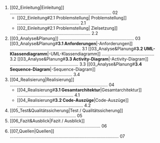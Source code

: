 
1. [[02_Einleitung|Einleitung]] ................................................................................... 02
	- [[02_Einleitung#2.1 Problemstellung| Problemstellung]] ................................................... 2.1
	- [[02_Einleitung#2.1 Problemstellung| Zielsetzung]]  ............................................................ 2.2
2. [[03_Analyse&Planung]] ............................................................. 03
	[[03_Analyse&Planung#**3.1 Anforderungen**|-Anforderungen]]  .......................................................... 3.1
	[[03_Analyse&Planung#**3.2 UML-Klassendiagramm**|-UML-Klassendiagramm]] ........................................... 3.2
	[[03_Analyse&Planung#**3.3 Activity-Diagram**|-Activity-Diagram]] ........................................................ 3.3
	[[03_Analyse&Planung#**3.4 Sequence-Diagram**|-Sequence-Diagram]] ................................................... 3.4
3. [[04_Realisierung|Realisierung]] ................................................................................ 04
	- [[04_Realisierung#**3.1 Gesamtarchitektur**|Gesamtarchitektur]]  .............................................. 4.1
	- [[04_Realisierung#**3.2 Code-Auszüge**|Code-Auszüge]] ...................................................... 4.2
4. [[05_Test&Qualitätssicherung|Test / Qualitätssicherung]] ...................................................... 05
5. [[06_Fazit&Ausblick|Fazit / Ausblick]] .......................................................................... 06
6. [[07_Quellen|Quellen]] ......................................................................................... 07
